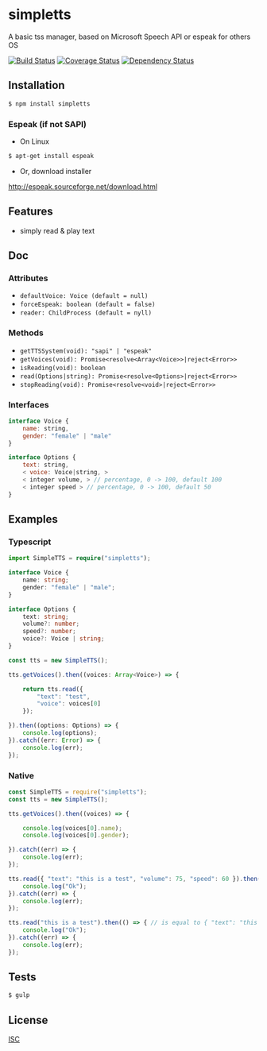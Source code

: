 # simpletts
A basic tss manager, based on Microsoft Speech API or espeak for others OS

[![Build Status](https://api.travis-ci.org/Psychopoulet/simpletts.svg?branch=master)](https://travis-ci.org/Psychopoulet/simpletts)
[![Coverage Status](https://coveralls.io/repos/github/Psychopoulet/simpletts/badge.svg?branch=master)](https://coveralls.io/github/Psychopoulet/simpletts)
[![Dependency Status](https://img.shields.io/david/Psychopoulet/simpletts/master.svg)](https://github.com/Psychopoulet/simpletts)

## Installation

```bash
$ npm install simpletts
```

### Espeak (if not SAPI)

* On Linux

```bash
$ apt-get install espeak
```

* Or, download installer

http://espeak.sourceforge.net/download.html

## Features

  * simply read & play text

## Doc

### Attributes

  * ``` defaultVoice: Voice (default = null) ```
  * ``` forceEspeak: boolean (default = false) ```
  * ``` reader: ChildProcess (default = nyll) ```

### Methods

  * ``` getTTSSystem(void): "sapi" | "espeak" ```
  * ``` getVoices(void): Promise<resolve<Array<Voice>>|reject<Error>> ```
  * ``` isReading(void): boolean ```
  * ``` read(Options|string): Promise<resolve<Options>|reject<Error>> ```
  * ``` stopReading(void): Promise<resolve<void>|reject<Error>> ```

### Interfaces

```javascript
interface Voice {
	name: string,
	gender: "female" | "male"
}

interface Options {
	text: string,
	< voice: Voice|string, >
	< integer volume, > // percentage, 0 -> 100, default 100
	< integer speed > // percentage, 0 -> 100, default 50
}
```

## Examples

### Typescript

```typescript
import SimpleTTS = require("simpletts");

interface Voice {
	name: string;
	gender: "female" | "male";
}

interface Options {
	text: string;
	volume?: number;
	speed?: number;
	voice?: Voice | string;
}

const tts = new SimpleTTS();

tts.getVoices().then((voices: Array<Voice>) => {

	return tts.read({
		"text": "test",
		"voice": voices[0]
	});

}).then((options: Options) => {
	console.log(options);
}).catch((err: Error) => {
	console.log(err);
});
```

### Native

```javascript
const SimpleTTS = require("simpletts");
const tts = new SimpleTTS();

tts.getVoices().then((voices) => {

	console.log(voices[0].name);
	console.log(voices[0].gender);

}).catch((err) => {
	console.log(err);
});

tts.read({ "text": "this is a test", "volume": 75, "speed": 60 }).then(() => {
	console.log("Ok");
}).catch((err) => {
	console.log(err);
});

tts.read("this is a test").then(() => { // is equal to { "text": "this is a test", "voice": voices[0], "volume": 100, "speed": 50 }
	console.log("Ok");
}).catch((err) => {
	console.log(err);
});
```

## Tests

```bash
$ gulp
```

## License

  [ISC](LICENSE)
